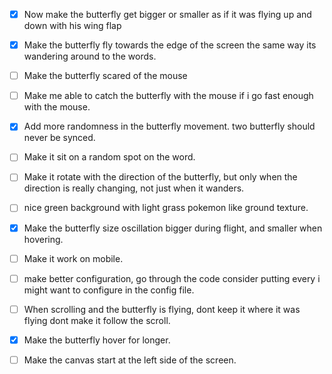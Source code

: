 - [x] Now make the butterfly get bigger or smaller as if it was flying up and down with his wing flap

- [x] Make the butterfly fly towards the edge of the screen the same way its wandering around to the words.

- [ ] Make the butterfly scared of the mouse

- [ ] Make me able to catch the butterfly with the mouse if i go fast enough with the mouse. 

- [x] Add more randomness in the butterfly movement. two butterfly should never be synced.

- [ ] Make it sit on a random spot on the word. 

- [ ] Make it rotate with the direction of the butterfly, but only when the direction is really changing, not just when it wanders. 

- [ ] nice green background with light grass pokemon like ground texture.

- [x] Make the butterfly size oscillation bigger during flight, and smaller when hovering.

- [ ] Make it work on mobile.

- [ ] make better configuration, go through the code consider putting every i might want to configure in the config file.

- [ ] When scrolling and the butterfly is flying, dont keep it where it was flying dont make it follow the scroll.

- [x] Make the butterfly hover for longer.

- [ ] Make the canvas start at the left side of the screen.